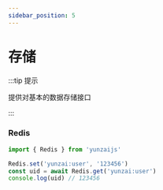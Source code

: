 ```yaml
---
sidebar_position: 5
---
```


# 存储

:::tip 提示

提供对基本的数据存储接口

:::

### Redis

```ts
import { Redis } from 'yunzaijs'
```

```ts
Redis.set('yunzai:user', '123456')
const uid = await Redis.get('yunzai:user')
console.log(uid) // 123456
```

